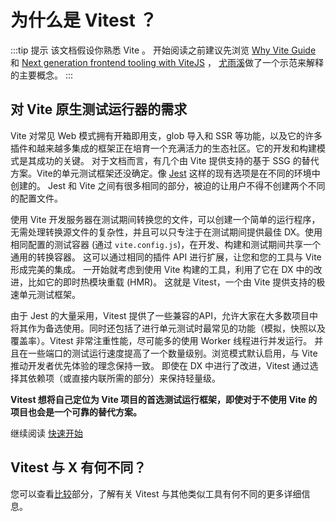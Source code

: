 # 为什么是 Vitest ？

:::tip 提示
该文档假设你熟悉 Vite 。 开始阅读之前建议先浏览 [Why Vite Guide](https://cn.vitejs.dev/guide/why.html) 和 [Next generation frontend tooling with ViteJS](https://www.bilibili.com/video/BV1kh411Q7WN) ， [尤雨溪](https://github.com/yyx990803)做了一个示范来解释的主要概念。
:::

## 对 Vite 原生测试运行器的需求

Vite 对常见 Web 模式拥有开箱即用支，glob 导入和 SSR 等功能，以及它的许多插件和越来越多集成的框架正在培育一个充满活力的生态社区。它的开发和构建模式是其成功的关键。 对于文档而言，有几个由 Vite 提供支持的基于 SSG 的替代方案。Vite的单元测试框架还没确定。像 [Jest](https://jestjs.io/zh-Hans/) 这样的现有选项是在不同的环境中创建的。 Jest 和 Vite 之间有很多相同的部分，被迫的让用户不得不创建两个不同的配置文件。

使用 Vite 开发服务器在测试期间转换您的文件，可以创建一个简单的运行程序，无需处理转换源文件的复杂性，并且可以只专注于在测试期间提供最佳 DX。使用相同配置的测试容器 (通过 `vite.config.js`)，在开发、构建和测试期间共享一个通用的转换容器。 这可以通过相同的插件 API 进行扩展，让您和您的工具与 Vite 形成完美的集成。 一开始就考虑到使用 Vite 构建的工具，利用了它在 DX 中的改进，比如它的即时热模块重载 (HMR)。 这就是 Vitest，一个由 Vite 提供支持的极速单元测试框架。

由于 Jest 的大量采用，Vitest 提供了一些兼容的API，允许大家在大多数项目中将其作为备选使用。同时还包括了进行单元测试时最常见的功能（模拟，快照以及覆盖率）。Vitest 非常注重性能，尽可能多的使用 Worker 线程进行并发运行。 并且在一些端口的测试运行速度提高了一个数量级别。浏览模式默认启用，与 Vite 推动开发者优先体验的理念保持一致。 即使在 DX 中进行了改进，Vitest 通过选择其依赖项（或直接内联所需的部分）来保持轻量级。

**Vitest 想将自己定位为 Vite 项目的首选测试运行框架，即使对于不使用 Vite 的项目也会是一个可靠的替代方案。**

继续阅读 [快速开始](./index)

## Vitest 与 X 有何不同？

您可以查看[比较](./comparisons)部分，了解有关 Vitest 与其他类似工具有何不同的更多详细信息。
